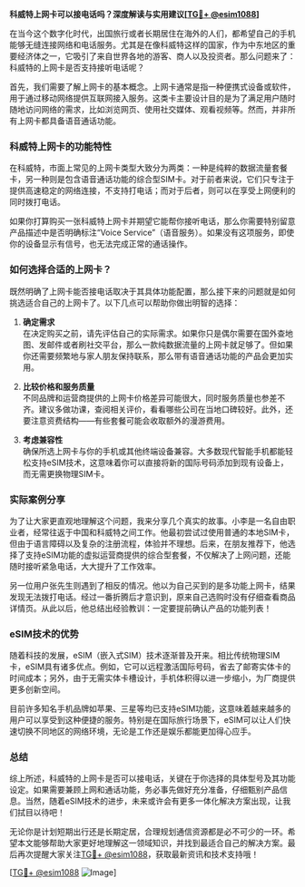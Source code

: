 **科威特上网卡可以接电话吗？深度解读与实用建议[[TG💪+ @esim1088](https://t.me/s/esim1088)]**

在当今这个数字化时代，出国旅行或者长期居住在海外的人们，都希望自己的手机能够无缝连接网络和电话服务。尤其是在像科威特这样的国家，作为中东地区的重要经济体之一，它吸引了来自世界各地的游客、商人以及投资者。那么问题来了：科威特的上网卡是否支持接听电话呢？

首先，我们需要了解上网卡的基本概念。上网卡通常是指一种便携式设备或软件，用于通过移动网络提供互联网接入服务。这类卡主要设计目的是为了满足用户随时随地访问网络的需求，比如浏览网页、使用社交媒体、观看视频等。然而，并非所有上网卡都具备语音通话功能。

### 科威特上网卡的功能特性

在科威特，市面上常见的上网卡类型大致分为两类：一种是纯粹的数据流量套餐卡，另一种则是包含语音通话功能的综合型SIM卡。对于前者来说，它们只专注于提供高速稳定的网络连接，不支持打电话；而对于后者，则可以在享受上网便利的同时拨打电话。

如果你打算购买一张科威特上网卡并期望它能帮你接听电话，那么你需要特别留意产品描述中是否明确标注“Voice Service”（语音服务）。如果没有这项服务，即使你的设备显示有信号，也无法完成正常的通话操作。

### 如何选择合适的上网卡？

既然明确了上网卡能否接电话取决于其具体功能配置，那么接下来的问题就是如何挑选适合自己的上网卡了。以下几点可以帮助你做出明智的选择：

1. **确定需求**  
   在决定购买之前，请先评估自己的实际需求。如果你只是偶尔需要在国外查地图、发邮件或者刷社交平台，那么一款纯数据流量的上网卡就足够了。但如果你还需要频繁地与家人朋友保持联系，那么带有语音通话功能的产品会更加实用。

2. **比较价格和服务质量**  
   不同品牌和运营商提供的上网卡价格差异可能很大，同时服务质量也参差不齐。建议多做功课，查阅相关评价，看看哪些公司在当地口碑较好。此外，还要注意资费结构——有些套餐可能会收取额外的漫游费用。

3. **考虑兼容性**  
   确保所选上网卡与你的手机或其他终端设备兼容。大多数现代智能手机都能轻松支持eSIM技术，这意味着你可以直接将新的国际号码添加到现有设备上，而无需更换物理SIM卡。

### 实际案例分享

为了让大家更直观地理解这个问题，我来分享几个真实的故事。小李是一名自由职业者，经常往返于中国和科威特之间工作。他最初尝试过使用普通的本地SIM卡，但由于语言障碍以及复杂的注册流程，体验并不理想。后来，在朋友推荐下，他选择了支持eSIM功能的虚拟运营商提供的综合型套餐，不仅解决了上网问题，还能随时接听紧急电话，大大提升了工作效率。

另一位用户张先生则遇到了相反的情况。他以为自己买到的是多功能上网卡，结果发现无法拨打电话。经过一番折腾后才意识到，原来自己选购时没有仔细查看商品详情页。从此以后，他总结出经验教训：一定要提前确认产品的功能列表！

### eSIM技术的优势

随着科技的发展，eSIM（嵌入式SIM）技术逐渐普及开来。相比传统物理SIM卡，eSIM具有诸多优点。例如，它可以远程激活国际号码，省去了邮寄实体卡的时间成本；另外，由于无需实体卡槽设计，手机体积得以进一步缩小，为厂商提供更多创新空间。

目前许多知名手机品牌如苹果、三星等均已支持eSIM功能，这意味着越来越多的用户可以享受到这种便捷的服务。特别是在国际旅行场景下，eSIM可以让人们快速切换不同地区的网络环境，无论是工作还是娱乐都能更加得心应手。

### 总结

综上所述，科威特的上网卡是否可以接电话，关键在于你选择的具体型号及其功能设定。如果需要兼顾上网和通话功能，务必事先做好充分准备，仔细甄别产品信息。当然，随着eSIM技术的进步，未来或许会有更多一体化解决方案出现，让我们拭目以待吧！

无论你是计划短期出行还是长期定居，合理规划通信资源都是必不可少的一环。希望本文能够帮助大家更好地理解这一领域知识，并找到最适合自己的解决方案。最后再次提醒大家关注[TG💪+ @esim1088](https://t.me/s/esim1088)，获取最新资讯和技术支持哦！

[[TG💪+ @esim1088](https://t.me/s/esim1088) ![Image](https://i.postimg.cc/4NQfJmqS/Snipaste-2025-05-13-00-14-12.png)]